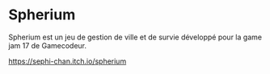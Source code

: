 # Spherium

Spherium est un jeu de gestion de ville et de survie développé pour la game jam 17 de Gamecodeur.

https://sephi-chan.itch.io/spherium
